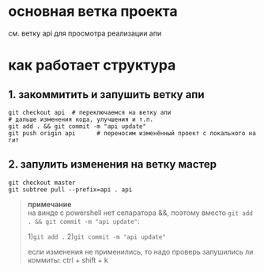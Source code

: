 # основная ветка проекта

см. ветку api для просмотра реализации апи

# как работает структура

## 1. закоммитить и запушить ветку апи

```
git checkout api  # переключаемся на ветку апи
# дальше изменения кода, улучшения и т.п.
git add . && git commit -m "api update"
git push origin api      # переносим изменённый проект с локального на гит
```

## 2. запулить изменения на ветку мастер
```
git checkout master
git subtree pull --prefix=api . api
```

> **примечание**  
> на винде с powershell нет сепаратора &&, поэтому вместо ```git add . && git commit -m "api update"```: 
> 
> 1)```git add .``` 
> 2)```git commit -m "api update"```
> 
> 
> если изменения не применились, то надо проверь запушились ли коммиты: ctrl + shift + k